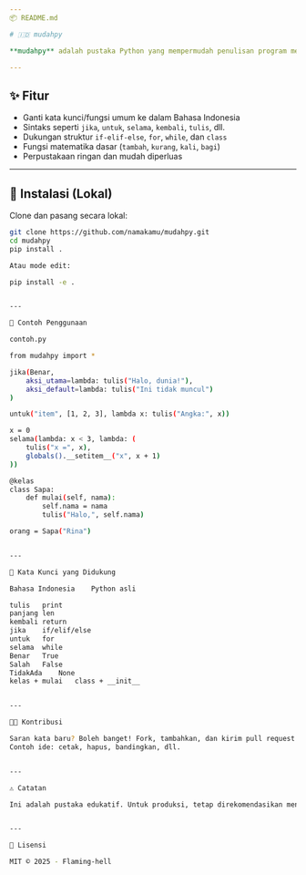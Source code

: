 ```yaml
---
📦 README.md

# 🇮🇩 mudahpy

**mudahpy** adalah pustaka Python yang mempermudah penulisan program menggunakan kata-kata dalam bahasa Indonesia. Cocok untuk pemula atau pembelajar yang ingin lebih cepat memahami logika pemrograman tanpa terhambat istilah asing.

---
```


## ✨ Fitur

- Ganti kata kunci/fungsi umum ke dalam Bahasa Indonesia
- Sintaks seperti `jika`, `untuk`, `selama`, `kembali`, `tulis`, dll.
- Dukungan struktur `if-elif-else`, `for`, `while`, dan `class`
- Fungsi matematika dasar (`tambah`, `kurang`, `kali`, `bagi`)
- Perpustakaan ringan dan mudah diperluas

---

## 🔧 Instalasi (Lokal)

Clone dan pasang secara lokal:

```bash
git clone https://github.com/namakamu/mudahpy.git
cd mudahpy
pip install .

Atau mode edit:

pip install -e .


---

🧪 Contoh Penggunaan

contoh.py

from mudahpy import *

jika(Benar,
    aksi_utama=lambda: tulis("Halo, dunia!"),
    aksi_default=lambda: tulis("Ini tidak muncul")
)

untuk("item", [1, 2, 3], lambda x: tulis("Angka:", x))

x = 0
selama(lambda: x < 3, lambda: (
    tulis("x =", x),
    globals().__setitem__("x", x + 1)
))

@kelas
class Sapa:
    def mulai(self, nama):
        self.nama = nama
        tulis("Halo,", self.nama)

orang = Sapa("Rina")


---

🧰 Kata Kunci yang Didukung

Bahasa Indonesia	Python asli

tulis	print
panjang	len
kembali	return
jika	if/elif/else
untuk	for
selama	while
Benar	True
Salah	False
TidakAda	None
kelas + mulai	class + __init__


---

🧑‍💻 Kontribusi

Saran kata baru? Boleh banget! Fork, tambahkan, dan kirim pull request 😄
Contoh ide: cetak, hapus, bandingkan, dll.


---

⚠️ Catatan

Ini adalah pustaka edukatif. Untuk produksi, tetap direkomendasikan menggunakan sintaks Python standar.


---

🪪 Lisensi

MIT © 2025 - Flaming-hell
